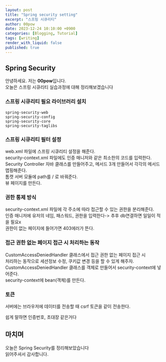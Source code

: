 ```yaml
---
layout: post
title: "Spring security setting"
excerpt: "스프링 시큐리티"
author: 00pow
date: 2023-12-24 10:10:00 +0900
categories: [Blogging, Tutorial]
tags: [writing]
render_with_liquid: false
published: true
---
```


## Spring Security

안녕하세요. 저는 **00pow**입니다.<br>
오늘은 스프링 시큐리티 실습과정에 대해 정리해보겠습니다<br>


### 스프링 시큐리티 필요 라이브러리 설치
`spring-security-web`<br>
`spring-security-config`<br>
`spring-security-core`<br>
`spring-security-taglibs` <br>


### 스프링 시큐리티 필터 설정

web.xml 파일에 스프링 시큐리티 설정을 해준다. <br>
security-context.xml 파일에도 인증 매니저와 같은 최소한의 코드를 입력한다.<br>
Security Controller 자바 클래스를 만들어주고, 메서드 3개 만들어서 각각의 메서드 맵핑해준다.<br>
톰캣 서버 모듈에 path를 / 로 바꿔준다. <br>
뷰 페이지를 만든다. <br>

### 권한 통제 방식

security-context.xml 파일에 각 주소에 따라 접근할 수 있는 권한을 분리해준다. <br>
인증 매니저에 유저의 네임, 패스워드, 권한을 입력한다-> 추후 db연결하면 일일이 적을 필요x<br>
권한이 없는 페이지에 들어가면 403에러가 뜬다.<br>

### 접근 권한 없는 페이지 접근 시 처리하는 동작

CustomAccessDeniedHandler 클래스에서 접근 권한 없는 페이지 접근 시 <br>
처리하는 동작으로 세션정보 수정, 쿠키값 변경 등을 할 수 있게 해주자.<br>
CustomAccessDeniedHandler 클래스를 객체로 만들어서 security-context에 넣어준다.<br>
security-context에 bean(객체)를 만든다. <br>
 


### 토큰

서버에는 브라우저에 데이터를 전송할 때 csrf 토큰을 같이 전송한다. <br>

쉽게 말하면 인증번호, 초대장 같은거다 <br>



## 마치며
오늘은 Spring Security를 정리해보았습니다<br>
읽어주셔서 감사합니다. <br>
